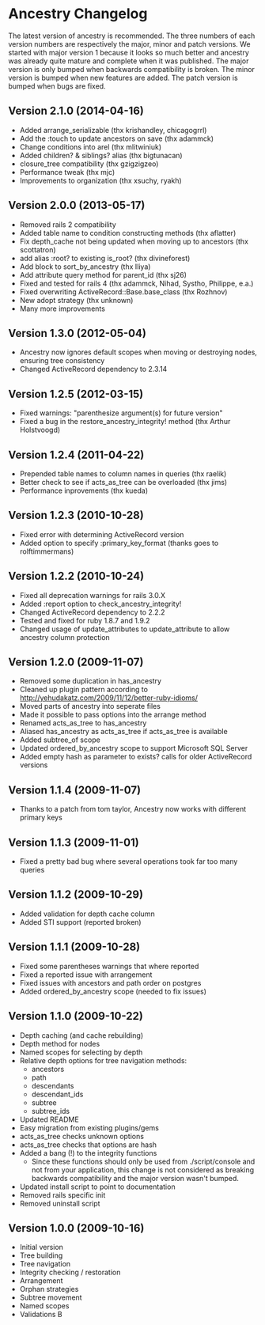 # Ancestry Changelog

The latest version of ancestry is recommended. The three numbers of each version
numbers are respectively the major, minor and patch versions. We started with
major version 1 because it looks so much better and ancestry was already quite
mature and complete when it was published. The major version is only bumped when
backwards compatibility is broken. The minor version is bumped when new features
are added. The patch version is bumped when bugs are fixed.

## Version 2.1.0 (2014-04-16)
* Added arrange_serializable (thx krishandley, chicagogrrl)
* Add the :touch to update ancestors on save (thx adammck)
* Change conditions into arel (thx mlitwiniuk)
* Added children? & siblings? alias (thx bigtunacan)
* closure_tree compatibility (thx gzigzigzeo)
* Performance tweak (thx mjc)
* Improvements to organization (thx xsuchy, ryakh)

## Version 2.0.0 (2013-05-17)
* Removed rails 2 compatibility
* Added table name to condition constructing methods (thx aflatter)
* Fix depth_cache not being updated when moving up to ancestors (thx scottatron)
* add alias :root? to existing is_root? (thx divineforest)
* Add block to sort_by_ancestry (thx Iliya)
* Add attribute query method for parent_id (thx sj26)
* Fixed and tested for rails 4 (thx adammck, Nihad, Systho, Philippe, e.a.)
* Fixed overwriting ActiveRecord::Base.base_class (thx Rozhnov)
* New adopt strategy (thx unknown)
* Many more improvements

## Version 1.3.0 (2012-05-04)
* Ancestry now ignores default scopes when moving or destroying nodes, ensuring tree consistency
* Changed ActiveRecord dependency to 2.3.14

## Version 1.2.5 (2012-03-15)
* Fixed warnings: "parenthesize argument(s) for future version"
* Fixed a bug in the restore_ancestry_integrity! method (thx Arthur Holstvoogd)

## Version 1.2.4 (2011-04-22)
* Prepended table names to column names in queries (thx raelik)
* Better check to see if acts_as_tree can be overloaded (thx jims)
* Performance inprovements (thx kueda)

## Version 1.2.3 (2010-10-28)
* Fixed error with determining ActiveRecord version
* Added option to specify :primary_key_format (thanks goes to rolftimmermans)

## Version 1.2.2 (2010-10-24)
* Fixed all deprecation warnings for rails 3.0.X
* Added :report option to check_ancestry_integrity!
* Changed ActiveRecord dependency to 2.2.2
* Tested and fixed for ruby 1.8.7 and 1.9.2
* Changed usage of update_attributes to update_attribute to allow ancestry column protection

## Version 1.2.0 (2009-11-07)
* Removed some duplication in has_ancestry
* Cleaned up plugin pattern according to http://yehudakatz.com/2009/11/12/better-ruby-idioms/
* Moved parts of ancestry into seperate files
* Made it possible to pass options into the arrange method
* Renamed acts_as_tree to has_ancestry
* Aliased has_ancestry as acts_as_tree if acts_as_tree is available
* Added subtree_of scope
* Updated ordered_by_ancestry scope to support Microsoft SQL Server
* Added empty hash as parameter to exists? calls for older ActiveRecord versions

## Version 1.1.4 (2009-11-07)
* Thanks to a patch from tom taylor, Ancestry now works with different primary keys

## Version 1.1.3 (2009-11-01)
* Fixed a pretty bad bug where several operations took far too many queries

## Version 1.1.2 (2009-10-29)
* Added validation for depth cache column
* Added STI support (reported broken)

## Version 1.1.1 (2009-10-28)
* Fixed some parentheses warnings that where reported
* Fixed a reported issue with arrangement
* Fixed issues with ancestors and path order on postgres
* Added ordered_by_ancestry scope (needed to fix issues)

## Version 1.1.0 (2009-10-22)
* Depth caching (and cache rebuilding)
* Depth method for nodes
* Named scopes for selecting by depth
* Relative depth options for tree navigation methods: 
    * ancestors
    * path
    * descendants
    * descendant_ids
    * subtree
    * subtree_ids
* Updated README
* Easy migration from existing plugins/gems
* acts_as_tree checks unknown options
* acts_as_tree checks that options are hash
* Added a bang (!) to the integrity functions
    * Since these functions should only be used from ./script/console and not
      from your application, this change is not considered as breaking backwards
      compatibility and the major version wasn't bumped.
* Updated install script to point to documentation
* Removed rails specific init
* Removed uninstall script

## Version 1.0.0 (2009-10-16)
* Initial version
* Tree building
* Tree navigation
* Integrity checking / restoration
* Arrangement
* Orphan strategies
* Subtree movement
* Named scopes
* Validations
B
